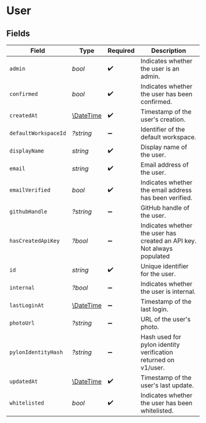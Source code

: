 # User


## Fields

| Field                                                                   | Type                                                                    | Required                                                                | Description                                                             |
| ----------------------------------------------------------------------- | ----------------------------------------------------------------------- | ----------------------------------------------------------------------- | ----------------------------------------------------------------------- |
| `admin`                                                                 | *bool*                                                                  | :heavy_check_mark:                                                      | Indicates whether the user is an admin.                                 |
| `confirmed`                                                             | *bool*                                                                  | :heavy_check_mark:                                                      | Indicates whether the user has been confirmed.                          |
| `createdAt`                                                             | [\DateTime](https://www.php.net/manual/en/class.datetime.php)           | :heavy_check_mark:                                                      | Timestamp of the user's creation.                                       |
| `defaultWorkspaceId`                                                    | *?string*                                                               | :heavy_minus_sign:                                                      | Identifier of the default workspace.                                    |
| `displayName`                                                           | *string*                                                                | :heavy_check_mark:                                                      | Display name of the user.                                               |
| `email`                                                                 | *string*                                                                | :heavy_check_mark:                                                      | Email address of the user.                                              |
| `emailVerified`                                                         | *bool*                                                                  | :heavy_check_mark:                                                      | Indicates whether the email address has been verified.                  |
| `githubHandle`                                                          | *?string*                                                               | :heavy_minus_sign:                                                      | GitHub handle of the user.                                              |
| `hasCreatedApiKey`                                                      | *?bool*                                                                 | :heavy_minus_sign:                                                      | Indicates whether the user has created an API key. Not always populated |
| `id`                                                                    | *string*                                                                | :heavy_check_mark:                                                      | Unique identifier for the user.                                         |
| `internal`                                                              | *?bool*                                                                 | :heavy_minus_sign:                                                      | Indicates whether the user is internal.                                 |
| `lastLoginAt`                                                           | [\DateTime](https://www.php.net/manual/en/class.datetime.php)           | :heavy_minus_sign:                                                      | Timestamp of the last login.                                            |
| `photoUrl`                                                              | *?string*                                                               | :heavy_minus_sign:                                                      | URL of the user's photo.                                                |
| `pylonIdentityHash`                                                     | *?string*                                                               | :heavy_minus_sign:                                                      | Hash used for pylon identity verification returned on v1/user.          |
| `updatedAt`                                                             | [\DateTime](https://www.php.net/manual/en/class.datetime.php)           | :heavy_check_mark:                                                      | Timestamp of the user's last update.                                    |
| `whitelisted`                                                           | *bool*                                                                  | :heavy_check_mark:                                                      | Indicates whether the user has been whitelisted.                        |